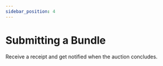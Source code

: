 ```yaml
---
sidebar_position: 4
---
```


# Submitting a Bundle

Receive a receipt and get notified when the auction concludes.